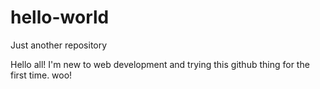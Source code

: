 # hello-world
Just another repository

Hello all! I'm new to web development and trying this github thing for the first time. woo!
